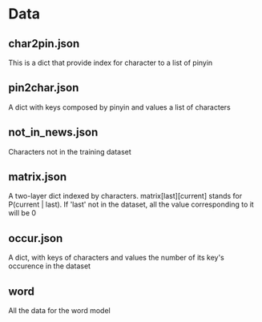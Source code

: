 # Data

## char2pin.json

This is a dict that provide index for character to a list of pinyin

## pin2char.json

A dict with keys composed by pinyin and values a list of characters

## not_in_news.json

Characters not in the training dataset

## matrix.json

A two-layer dict indexed by characters. matrix[last][current] stands for P(current | last). If 'last' not in the dataset, all the value corresponding to it will be 0

## occur.json

A dict, with keys of characters and values the number of its key's occurence in the dataset

## word

All the data for the word model
